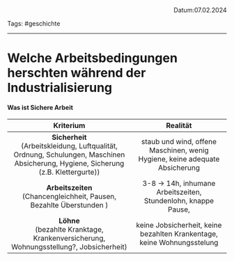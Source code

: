 <p align="right">Datum:07.02.2024</p>

Tags: #geschichte 

---

# Welche Arbeitsbedingungen herschten während der Industrialisierung

#### Was ist Sichere Arbeit

Kriterium | Realität
:-:|:-:
**Sicherheit** <br> (Arbeitskleidung, Luftqualität, Ordnung, Schulungen, Maschinen Absicherung, Hygiene, Sicherung (z.B. Klettergurte))| staub und wind, offene Maschinen, wenig Hygiene, keine adequate Absicherung
**Arbeitszeiten** <br> (Chancengleichheit, Pausen, Bezahlte Überstunden ) | 3-8 → 14h, inhumane Arbeitszeiten, Stundenlohn, knappe Pause, 
**Löhne** <br> (bezahlte Kranktage, Krankenversicherung, Wohnungsstellung?, Jobsicherheit) | keine Jobsicherheit, keine bezahlten Krankentage, keine Wohnungsstelung